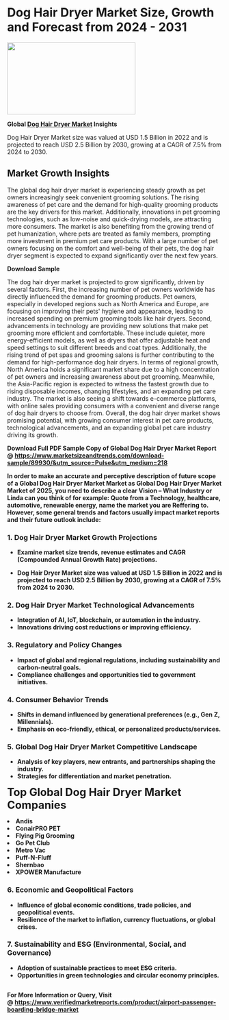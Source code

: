 <H1>Dog Hair Dryer Market Size, Growth and Forecast from 2024 - 2031</H1><img class="aligncenter size-medium wp-image-584254" src="https://thirdeyenews.in/wp-content/uploads/2024/09/Global-Market-Research-300x168.jpeg" alt="" width="300" height="168" /><p><strong>Global&nbsp;<a href="https://www.marketsizeandtrends.com/download-sample/89930/&amp;utm_source=Pulse&amp;utm_medium=218">Dog Hair Dryer Market</a> Insights</strong></p><p>Dog Hair Dryer Market size was valued at USD 1.5 Billion in 2022 and is projected to reach USD 2.5 Billion by 2030, growing at a CAGR of 7.5% from 2024 to 2030.</p><p><h2>Market Growth Insights</h2> <p>The global dog hair dryer market is experiencing steady growth as pet owners increasingly seek convenient grooming solutions. The rising awareness of pet care and the demand for high-quality grooming products are the key drivers for this market. Additionally, innovations in pet grooming technologies, such as low-noise and quick-drying models, are attracting more consumers. The market is also benefiting from the growing trend of pet humanization, where pets are treated as family members, prompting more investment in premium pet care products. With a large number of pet owners focusing on the comfort and well-being of their pets, the dog hair dryer segment is expected to expand significantly over the next few years.</p> <p><strong>Download Sample</strong></p> <p>The dog hair dryer market is projected to grow significantly, driven by several factors. First, the increasing number of pet owners worldwide has directly influenced the demand for grooming products. Pet owners, especially in developed regions such as North America and Europe, are focusing on improving their pets' hygiene and appearance, leading to increased spending on premium grooming tools like hair dryers. Second, advancements in technology are providing new solutions that make pet grooming more efficient and comfortable. These include quieter, more energy-efficient models, as well as dryers that offer adjustable heat and speed settings to suit different breeds and coat types. Additionally, the rising trend of pet spas and grooming salons is further contributing to the demand for high-performance dog hair dryers. In terms of regional growth, North America holds a significant market share due to a high concentration of pet owners and increasing awareness about pet grooming. Meanwhile, the Asia-Pacific region is expected to witness the fastest growth due to rising disposable incomes, changing lifestyles, and an expanding pet care industry. The market is also seeing a shift towards e-commerce platforms, with online sales providing consumers with a convenient and diverse range of dog hair dryers to choose from. Overall, the dog hair dryer market shows promising potential, with growing consumer interest in pet care products, technological advancements, and an expanding global pet care industry driving its growth.</p> <p><strong></p><p><span class=""><strong>Download Full PDF Sample Copy of Global Dog Hair Dryer Market Report</strong> @ <a href="https://www.marketsizeandtrends.com/download-sample/89930/&amp;utm_source=Pulse&amp;utm_medium=218" target="_blank">https://www.marketsizeandtrends.com/download-sample/89930/&amp;utm_source=Pulse&amp;utm_medium=218</a></span></p><p>In order to make an accurate and perceptive description of future scope of a Global&nbsp;Dog Hair Dryer Market Market as Global&nbsp;Dog Hair Dryer Market Market of 2025, you need to describe a clear Vision &ndash; What Industry or Linda can you think of for example: Quote from a Technology, healthcare, automotive, renewable energy, name the market you are Reffering to. However, some general trends and factors usually impact market reports and their future outlook include:</p><h3>1.&nbsp;<strong>Dog Hair Dryer Market Growth Projections</strong></h3><ul><li>Examine market size trends, revenue estimates and CAGR (Compounded Annual Growth Rate) projections.</li><li><p>Dog Hair Dryer Market size was valued at USD 1.5 Billion in 2022 and is projected to reach USD 2.5 Billion by 2030, growing at a CAGR of 7.5% from 2024 to 2030.</p></li></ul><h3>2.&nbsp;<strong>Dog Hair Dryer Market Technological Advancements</strong></h3><ul><li>Integration of AI, IoT, blockchain, or automation in the industry.</li><li>Innovations driving cost reductions or improving efficiency.</li></ul><h3>3.&nbsp;<strong>Regulatory and Policy Changes</strong></h3><ul><li>Impact of global and regional regulations, including sustainability and carbon-neutral goals.</li><li>Compliance challenges and opportunities tied to government initiatives.</li></ul><h3>4.&nbsp;<strong>Consumer Behavior Trends</strong></h3><ul><li>Shifts in demand influenced by generational preferences (e.g., Gen Z, Millennials).</li><li>Emphasis on eco-friendly, ethical, or personalized products/services.</li></ul><h3>5.&nbsp;<strong>Global Dog Hair Dryer Market Competitive Landscape</strong></h3><ul><li>Analysis of key players, new entrants, and partnerships shaping the industry.</li><li>Strategies for differentiation and market penetration.</li></ul><p data-pm-slice="1 1 []"><span style="color: inherit; font-family: inherit; font-size: 25px;">Top Global Dog Hair Dryer Market Companies</span></p><div class="" data-test-id=""><p><li>Andis</li><li> ConairPRO PET</li><li> Flying Pig Grooming</li><li> Go Pet Club</li><li> Metro Vac</li><li> Puff-N-Fluff</li><li> Shernbao</li><li> XPOWER Manufacture</li></p></div><h3>6.&nbsp;<strong>Economic and Geopolitical Factors</strong></h3><ul><li>Influence of global economic conditions, trade policies, and geopolitical events.</li><li>Resilience of the market to inflation, currency fluctuations, or global crises.</li></ul><h3>7.&nbsp;<strong>Sustainability and ESG (Environmental, Social, and Governance)</strong></h3><ul><li>Adoption of sustainable practices to meet ESG criteria.</li><li>Opportunities in green technologies and circular economy principles.</li></ul><h2><strong style="font-size: 14px;">For More Information or Query, Visit @&nbsp;</strong><a style="background-color: #ffffff; font-size: 14px;" href="https://www.marketsizeandtrends.com/report/dog-hair-dryer-market/" target="_blank">https://www.verifiedmarketreports.com/product/airport-passenger-boarding-bridge-market</a></h2>
